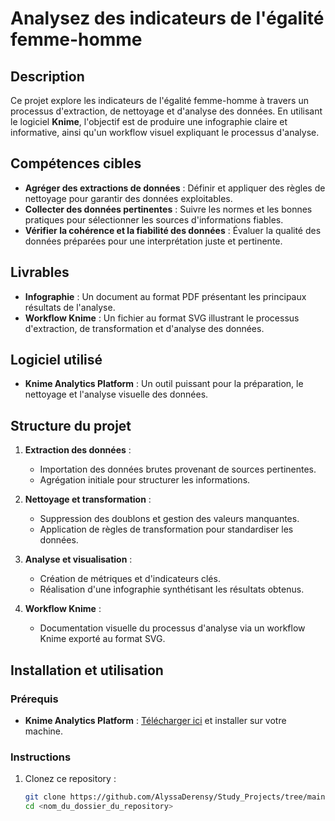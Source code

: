 # Analysez des indicateurs de l'égalité femme-homme

## Description
Ce projet explore les indicateurs de l'égalité femme-homme à travers un processus d'extraction, de nettoyage et d'analyse des données. En utilisant le logiciel **Knime**, l'objectif est de produire une infographie claire et informative, ainsi qu'un workflow visuel expliquant le processus d'analyse.

## Compétences cibles
- **Agréger des extractions de données** : Définir et appliquer des règles de nettoyage pour garantir des données exploitables.
- **Collecter des données pertinentes** : Suivre les normes et les bonnes pratiques pour sélectionner les sources d'informations fiables.
- **Vérifier la cohérence et la fiabilité des données** : Évaluer la qualité des données préparées pour une interprétation juste et pertinente.

## Livrables
- **Infographie** : Un document au format PDF présentant les principaux résultats de l'analyse.
- **Workflow Knime** : Un fichier au format SVG illustrant le processus d'extraction, de transformation et d'analyse des données.

## Logiciel utilisé
- **Knime Analytics Platform** : Un outil puissant pour la préparation, le nettoyage et l'analyse visuelle des données.

## Structure du projet
1. **Extraction des données** :
   - Importation des données brutes provenant de sources pertinentes.
   - Agrégation initiale pour structurer les informations.

2. **Nettoyage et transformation** :
   - Suppression des doublons et gestion des valeurs manquantes.
   - Application de règles de transformation pour standardiser les données.

3. **Analyse et visualisation** :
   - Création de métriques et d'indicateurs clés.
   - Réalisation d'une infographie synthétisant les résultats obtenus.

4. **Workflow Knime** :
   - Documentation visuelle du processus d'analyse via un workflow Knime exporté au format SVG.

## Installation et utilisation
### Prérequis
- **Knime Analytics Platform** : [Télécharger ici](https://www.knime.com/downloads) et installer sur votre machine.

### Instructions
1. Clonez ce repository :
   ```bash
   git clone https://github.com/AlyssaDerensy/Study_Projects/tree/main/Openclassrooms/analyse_indicateurs_homme_femme
   cd <nom_du_dossier_du_repository>

